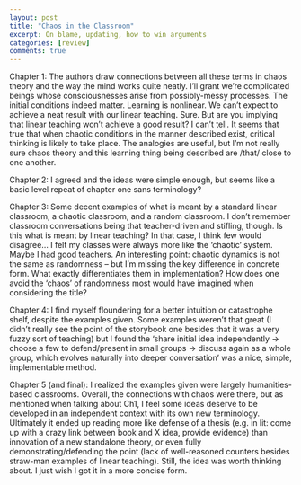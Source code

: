 ```yaml
---
layout: post
title: "Chaos in the Classroom"
excerpt: On blame, updating, how to win arguments
categories: [review]
comments: true
---
```


Chapter 1: The authors draw connections between all these terms in chaos theory and the way the mind works quite neatly. I’ll grant we’re complicated beings whose consciousnesses arise from possibly-messy processes. The initial conditions indeed matter. Learning is nonlinear. We can’t expect to achieve a neat result with our linear teaching. Sure. But are you implying that linear teaching won’t achieve a good result? I can’t tell. It seems that true that when chaotic conditions in the manner described exist, critical thinking is likely to take place. The analogies are useful, but I’m not really sure chaos theory and this learning thing being described are /that/ close to one another.

Chapter 2:  I agreed and the ideas were simple enough, but seems like a basic level repeat of chapter one sans terminology?

Chapter 3: Some decent examples of what is meant by a standard linear classroom, a chaotic classroom, and a random classroom. I don’t remember classroom conversations being that teacher-driven and stifling, though. Is this what is meant by linear teaching? In that case, I think few would disagree… I felt my classes were always more like the ‘chaotic’ system. Maybe I had good teachers. An interesting point: chaotic dynamics is not the same as randomness – but I’m missing the key difference in concrete form. What exactly differentiates them in implementation? How does one avoid the ‘chaos’ of randomness most would have imagined when considering the title?

Chapter 4: I find myself floundering for a better intuition or catastrophe shelf, despite the examples given. Some  examples weren’t that great (I didn’t really see the point of the storybook one besides that it was a very fuzzy sort of teaching) but I found the ‘share initial idea independently -> choose a few to defend/present in small groups -> discuss again as a whole group, which evolves naturally into deeper conversation’ was a nice, simple, implementable method.

Chapter 5 (and final): I realized the examples given were largely humanities-based classrooms. Overall, the connections with chaos were there, but as mentioned when talking about Ch1, I feel some ideas deserve to be developed in an independent context with its own new terminology. Ultimately it ended up reading more like defense of a thesis  (e.g. in lit: come up with a crazy link between book and X idea, provide evidence) than innovation of a new standalone theory, or even fully demonstrating/defending the point (lack of well-reasoned counters besides straw-man examples of linear teaching). Still, the idea was worth thinking about. I just wish I got it in a more concise form.

